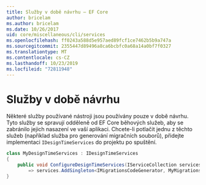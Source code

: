 ```yaml
---
title: Služby v době návrhu – EF Core
author: bricelam
ms.author: bricelam
ms.date: 10/26/2017
uid: core/miscellaneous/cli/services
ms.openlocfilehash: ff0243a588d5e957aed89fcf1ce7462b5b9a747a
ms.sourcegitcommit: 2355447d89496a8ca6bcbfc0a68a14a0bf7f0327
ms.translationtype: MT
ms.contentlocale: cs-CZ
ms.lasthandoff: 10/23/2019
ms.locfileid: "72811948"
---
```

# <a name="design-time-services"></a>Služby v době návrhu

Některé služby používané nástroji jsou používány pouze v době návrhu. Tyto služby se spravují odděleně od EF Core běhových služeb, aby se zabránilo jejich nasazení ve vaší aplikaci. Chcete-li potlačit jednu z těchto služeb (například služba pro generování migračních souborů), přidejte implementaci `IDesignTimeServices` do projektu po spuštění.

``` csharp
class MyDesignTimeServices : IDesignTimeServices
{
    public void ConfigureDesignTimeServices(IServiceCollection services)
        => services.AddSingleton<IMigrationsCodeGenerator, MyMigrationsCodeGenerator>()
}
```
